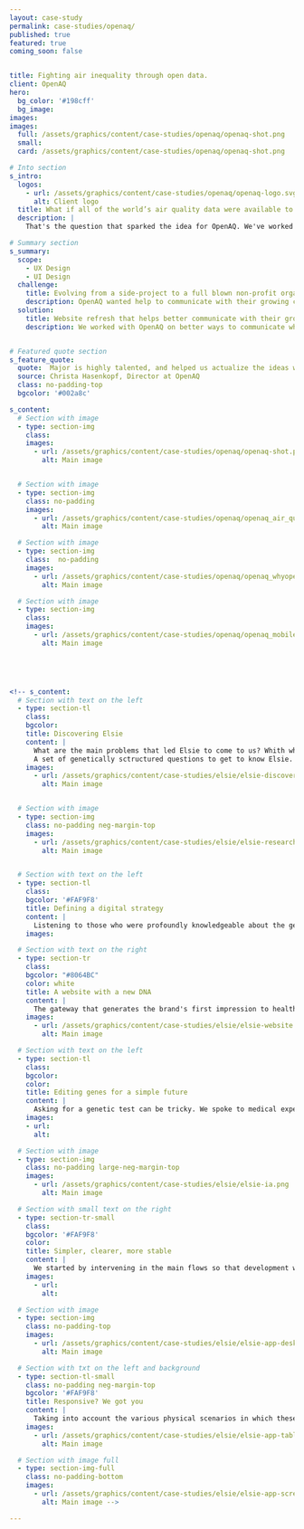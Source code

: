 ```yaml
---
layout: case-study
permalink: case-studies/openaq/
published: true
featured: true
coming_soon: false


title: Fighting air inequality through open data.
client: OpenAQ
hero:
  bg_color: '#198cff'
  bg_image:
images:
images:
  full: /assets/graphics/content/case-studies/openaq/openaq-shot.png
  small:
  card: /assets/graphics/content/case-studies/openaq/openaq-shot.png

# Into section
s_intro:
  logos:
    - url: /assets/graphics/content/case-studies/openaq/openaq-logo.svg
      alt: Client logo
  title: What if all of the world’s air quality data were available to explore? 
  description: |
    That's the question that sparked the idea for OpenAQ. We've worked together on a brand refresh, content strategy and redesign that could lead them on their path for growth and reaching out to a bigger community.

# Summary section
s_summary:
  scope:
    - UX Design
    - UI Design
  challenge:
    title: Evolving from a side-project to a full blown non-profit organisation
    description: OpenAQ wanted help to communicate with their growing community and explore what would happen if the world's air quality data was available for the community to explore. 
  solution:
    title: Website refresh that helps better communicate with their growing audience
    description: We worked with OpenAQ on better ways to communicate why open air quality is one of the biggest issues of our time and what people and organizations can do to help fight air inequality.


# Featured quote section
s_feature_quote:
  quote:  Major is highly talented, and helped us actualize the ideas we had in our heads into actual design that turned out perfectly. Our process working with them was smooth and timely. We'd love to work with them again.
  source: Christa Hasenkopf, Director at OpenAQ
  class: no-padding-top
  bgcolor: '#002a8c'

s_content:
  # Section with image
  - type: section-img
    class: 
    images:
      - url: /assets/graphics/content/case-studies/openaq/openaq-shot.png
        alt: Main image


  # Section with image
  - type: section-img
    class: no-padding
    images:
      - url: /assets/graphics/content/case-studies/openaq/openaq_air_quality_data.png
        alt: Main image

  # Section with image
  - type: section-img
    class:  no-padding
    images:
      - url: /assets/graphics/content/case-studies/openaq/openaq_whyopenairquality.png
        alt: Main image

  # Section with image
  - type: section-img
    class: 
    images:
      - url: /assets/graphics/content/case-studies/openaq/openaq_mobileversion.png
        alt: Main image


        


<!-- s_content:
  # Section with text on the left
  - type: section-tl
    class:
    bgcolor:
    title: Discovering Elsie
    content: |
      What are the main problems that led Elsie to come to us? Whith whom and how is Elsie communicating? Who is looking for Elsie and why? Who are the business partners? Who are the product users?
      A set of genetically sctructured questions to get to know Elsie.
    images:
      - url: /assets/graphics/content/case-studies/elsie/elsie-discover.png
        alt: Main image


  # Section with image
  - type: section-img
    class: no-padding neg-margin-top
    images:
      - url: /assets/graphics/content/case-studies/elsie/elsie-research.png
        alt: Main image


  # Section with text on the left
  - type: section-tl
    class:
    bgcolor: '#FAF9F8'
    title: Defining a digital strategy
    content: |
      Listening to those who were profoundly knowledgeable about the genetics business has created the space for us, togheteher with Elsie team, to point in a direction of intervention. A roadmap was created which included the redefinition of the brand, the redesign of the website and the platform.
    images:

  # Section with text on the right
  - type: section-tr
    class:
    bgcolor: "#8064BC"
    color: white
    title: A website with a new DNA
    content: |
      The gateway that generates the brand's first impression to healthcare facilities, physicians, laboratories and patients. The structure of the new website was carefully designed to be aligned with these different audiences and the UI designed to be adaptable to the contents that are being updated.
    images:
      - url: /assets/graphics/content/case-studies/elsie/elsie-website.png
        alt: Main image

  # Section with text on the left
  - type: section-tl
    class:
    bgcolor:
    color:
    title: Editing genes for a simple future
    content: |
      Asking for a genetic test can be tricky. We spoke to medical experts about this task so that together we could apply the best practices to make this task easier.
    images:
    - url:
      alt:

  # Section with image
  - type: section-img
    class: no-padding large-neg-margin-top
    images:
      - url: /assets/graphics/content/case-studies/elsie/elsie-ia.png
        alt: Main image

  # Section with small text on the right
  - type: section-tr-small
    class:
    bgcolor: '#FAF9F8'
    color:
    title: Simpler, clearer, more stable
    content: |
      We started by intervening in the main flows so that development would start as early as possible and the application could be tested on the most commonly used features.
    images:
      - url:
        alt:

  # Section with image
  - type: section-img
    class: no-padding-top
    images:
      - url: /assets/graphics/content/case-studies/elsie/elsie-app-desktop.png
        alt: Main image

  # Section with txt on the left and background
  - type: section-tl-small
    class: no-padding neg-margin-top
    bgcolor: '#FAF9F8'
    title: Responsive? We got you
    content: |
      Taking into account the various physical scenarios in which these tasks are executed, the application was designed responsive in order to deliver the best user experience.
    images:
      - url: /assets/graphics/content/case-studies/elsie/elsie-app-tablet.png
        alt: Main image

  # Section with image full
  - type: section-img-full
    class: no-padding-bottom
    images:
      - url: /assets/graphics/content/case-studies/elsie/elsie-app-screens.png
        alt: Main image -->

---
```


